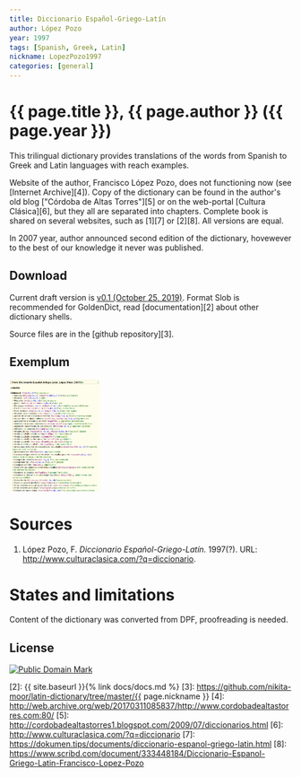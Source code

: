 ```yaml
---
title: Diccionario Español-Griego-Latín
author: López Pozo
year: 1997
tags: [Spanish, Greek, Latin]
nickname: LopezPozo1997
categories: [general]
---
```

# {{ page.title }}, {{ page.author }} ({{ page.year }})

This trilingual dictionary provides translations of the words from Spanish to Greek and Latin languages with reach examples.

Website of the author, Francisco López Pozo, does not functioning now (see [Internet Archive][4]). Copy of the dictionary can be found in the author's old blog ["Córdoba de Altas Torres"][5] or on the web-portal [Cultura Clásica][6], but they all are separated into chapters. Complete book is shared on several websites, such as [1][7] or [2][8]. All versions are equal.

In 2007 year, author announced second edition of the dictionary, hovewever to the best of our knowledge it never was published.


## Download

Current draft version is [v0.1 (October 25, 2019)][1]. Format Slob is recommended for GoldenDict, read [documentation][2] about other dictionary shells.

Source files are in the [github repository][3].


## Exemplum

<div class="spotlight-group" data-animation="" data-control="" data-autohide="false">
  <img src="img/LopezPozo1997-1.png" class="spotlight" height="200">
</div>


# Sources

1. López Pozo, F. _Diccionario Español-Griego-Latín._ 1997(?). URL: <http://www.culturaclasica.com/?q=diccionario>.


# States and limitations

Content of the dictionary was converted from DPF, proofreading is needed.


## License

<a rel="license" href="http://creativecommons.org/publicdomain/mark/1.0/">
<img src="https://licensebuttons.net/p/mark/1.0/88x31.png"
     style="border-style: none;" alt="Public Domain Mark" />
</a>


[1]: https://github.com/nikita-moor/latin-dictionary/releases/tag/2019-10-25
[2]: {{ site.baseurl }}{% link docs/docs.md %}
[3]: https://github.com/nikita-moor/latin-dictionary/tree/master/{{ page.nickname }}
[4]: http://web.archive.org/web/20170311085837/http://www.cordobadealtastorres.com:80/
[5]: http://cordobadealtastorres1.blogspot.com/2009/07/diccionarios.html
[6]: http://www.culturaclasica.com/?q=diccionario
[7]: https://dokumen.tips/documents/diccionario-espanol-griego-latin.html
[8]: https://www.scribd.com/document/333448184/Diccionario-Espanol-Griego-Latin-Francisco-Lopez-Pozo

